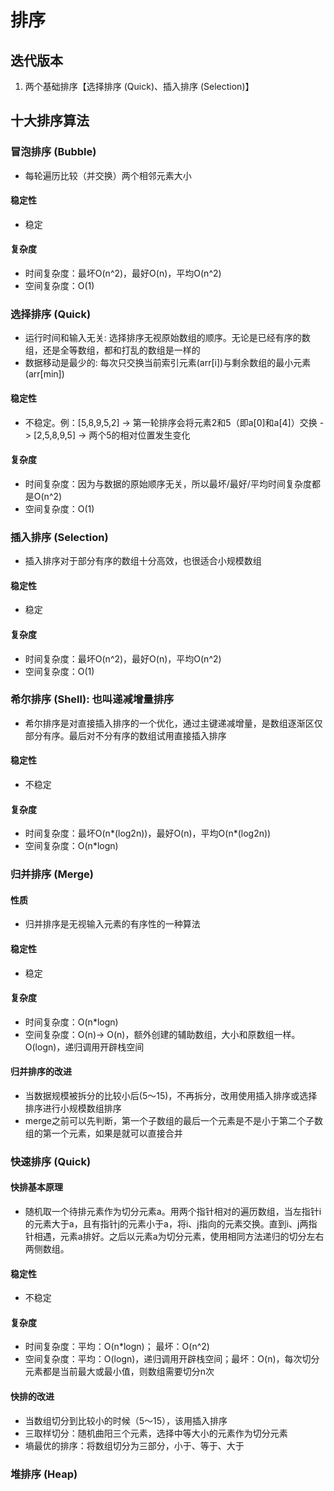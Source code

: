 # 排序

## 迭代版本
1. 两个基础排序【选择排序 (Quick)、插入排序 (Selection)】

## 十大排序算法

### 冒泡排序 (Bubble)
- 每轮遍历比较（并交换）两个相邻元素大小
#### 稳定性
- 稳定
#### 复杂度
- 时间复杂度：最坏O(n^2)，最好O(n)，平均O(n^2)
- 空间复杂度：O(1)

### 选择排序 (Quick)
- 运行时间和输入无关: 选择排序无视原始数组的顺序。无论是已经有序的数组，还是全等数组，都和打乱的数组是一样的
- 数据移动是最少的: 每次只交换当前索引元素(arr[i])与剩余数组的最小元素(arr[min])
#### 稳定性
- 不稳定。例：[5,8,9,5,2] -> 第一轮排序会将元素2和5（即a[0]和a[4]）交换 -> [2,5,8,9,5] -> 两个5的相对位置发生变化
#### 复杂度
- 时间复杂度：因为与数据的原始顺序无关，所以最坏/最好/平均时间复杂度都是O(n^2)
- 空间复杂度：O(1)

### 插入排序 (Selection)
- 插入排序对于部分有序的数组十分高效，也很适合小规模数组
#### 稳定性
- 稳定
#### 复杂度
- 时间复杂度：最坏O(n^2)，最好O(n)，平均O(n^2)
- 空间复杂度：O(1)

### 希尔排序 (Shell): 也叫递减增量排序
- 希尔排序是对直接插入排序的一个优化，通过主键递减增量，是数组逐渐区仅部分有序。最后对不分有序的数组试用直接插入排序
#### 稳定性
- 不稳定
#### 复杂度
- 时间复杂度：最坏O(n*(log2n))，最好O(n)，平均O(n*(log2n))
- 空间复杂度：O(n*logn)

### 归并排序 (Merge)
#### 性质
- 归并排序是无视输入元素的有序性的一种算法
#### 稳定性
- 稳定
#### 复杂度
- 时间复杂度：O(n*logn)
- 空间复杂度：O(n)-> O(n)，额外创建的辅助数组，大小和原数组一样。 O(logn)，递归调用开辟栈空间
#### 归并排序的改进
- 当数据规模被拆分的比较小后(5～15)，不再拆分，改用使用插入排序或选择排序进行小规模数组排序
- merge之前可以先判断，第一个子数组的最后一个元素是不是小于第二个子数组的第一个元素，如果是就可以直接合并

### 快速排序 (Quick)
#### 快排基本原理
- 随机取一个待排元素作为切分元素a。用两个指针相对的遍历数组，当左指针i的元素大于a，且有指针j的元素小于a，将i、j指向的元素交换。直到i、j两指针相遇，元素a排好。之后以元素a为切分元素，使用相同方法递归的切分左右两侧数组。
#### 稳定性
- 不稳定
#### 复杂度
- 时间复杂度：平均：O(n*logn)； 最坏：O(n^2)
- 空间复杂度：平均：O(logn)，递归调用开辟栈空间；最坏：O(n)，每次切分元素都是当前最大或最小值，则数组需要切分n次
#### 快排的改进
- 当数组切分到比较小的时候（5～15），该用插入排序
- 三取样切分：随机曲阳三个元素，选择中等大小的元素作为切分元素
- 墒最优的排序：将数组切分为三部分，小于、等于、大于

### 堆排序 (Heap)
